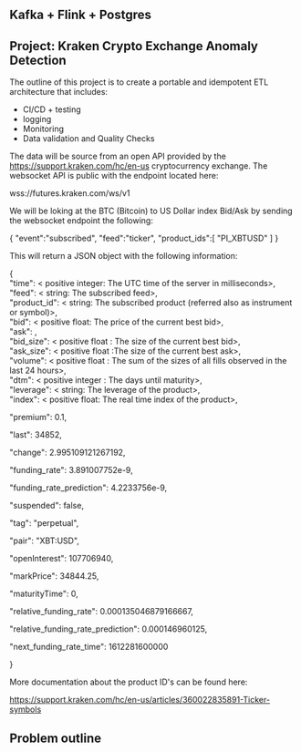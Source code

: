 ## Kafka + Flink + Postgres 

## Project: Kraken Crypto Exchange Anomaly Detection
The outline of this project is to create a portable and idempotent ETL architecture that includes:

- CI/CD + testing
- logging
- Monitoring
- Data validation and Quality Checks

The data will be source from an open API provided by the https://support.kraken.com/hc/en-us cryptocurrency exchange. 
The websocket API is public with the endpoint located here:

wss://futures.kraken.com/ws/v1

We will be loking at the BTC (Bitcoin) to US Dollar index Bid/Ask by sending the websocket endpoint the following:


{  "event":"subscribed",  "feed":"ticker",  "product_ids":[  "PI_XBTUSD"  ]   }


This will return a JSON object with the following information:

{  
  "time": <  positive integer: 	The UTC time of the server in milliseconds>,  
  "feed": < string: 	The subscribed feed>,  
  "product_id": < string: The subscribed product (referred also as instrument or symbol)>,  
  "bid": <  positive float: 	The price of the current best bid>,  
  "ask": <positive float 	: The price of the current best ask >,  
  "bid_size": < positive float : The size of the current best bid>,  
  "ask_size": < positive float 	:The size of the current best ask>,  
  "volume": < positive float : The sum of the sizes of all fills observed in the last 24 hours>,  
  "dtm": <  positive integer 	: The days until maturity>,  
  "leverage": < 	string: The leverage of the product>,  
  "index": < 	positive float: 	The real time index of the product>,    

  "premium": 0.1,

  "last": 34852,

  "change": 2.995109121267192,

  "funding_rate": 3.891007752e-9,

  "funding_rate_prediction": 4.2233756e-9,

  "suspended": false,

  "tag": "perpetual",

  "pair": "XBT:USD",

  "openInterest": 107706940,

  "markPrice": 34844.25,

  "maturityTime": 0,

  "relative_funding_rate": 0.000135046879166667,

  "relative_funding_rate_prediction": 0.000146960125,

  "next_funding_rate_time": 1612281600000

} 
 
 
More documentation about the product ID's can be found here:

https://support.kraken.com/hc/en-us/articles/360022835891-Ticker-symbols

## Problem outline




